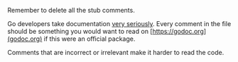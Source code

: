 Remember to delete all the stub comments.

Go developers take documentation [very seriously](https://golang.org/doc/effective_go.html#commentary).
Every comment in the file should be something you would want to read on [https://godoc.org](godoc.org) if this were an official package.

Comments that are incorrect or irrelevant make it harder to read the code.

